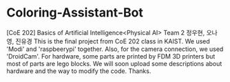 # Coloring-Assistant-Bot
[CoE 202] Basics of Artificial Intelligence&lt;Physical AI> Team 2 정우현, 오나영, 진유경
This is the final project from CoE 202 class in KAIST.
We used 'Modi' and 'raspbeerypi' together.
Also, for the camera connection, we used 'DroidCam'.
For hardware, some parts are printed by FDM 3D printers but most of parts are lego blocks.
We will soon upload some descriptions about hardware and the way to modify the code.
Thanks.
